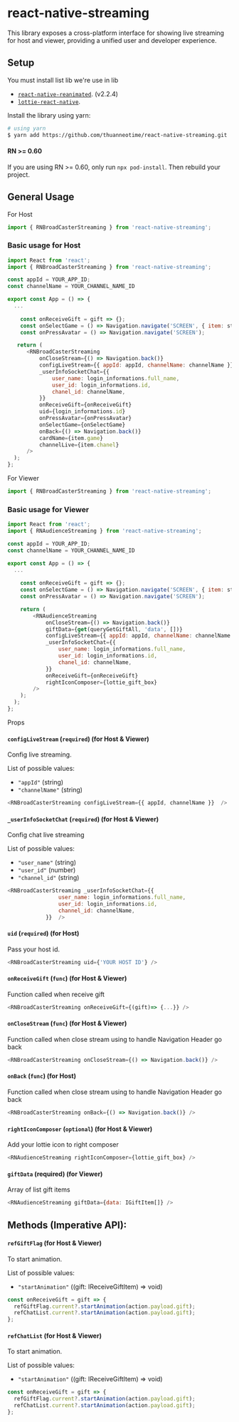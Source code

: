 # react-native-streaming


This library exposes a cross-platform interface for showing live streaming for host and viewer, providing a unified user and developer experience.

## Setup


You must install list lib we're use in lib
 - [`react-native-reanimated`](https://github.com/kmagiera/react-native-reanimated). (v2.2.4)
 - [`lottie-react-native`](https://github.com/lottie-react-native/lottie-react-native).

Install the library using yarn:

```bash
# using yarn
$ yarn add https://github.com/thuanneotime/react-native-streaming.git
```


#### RN >= 0.60

If you are using RN >= 0.60, only run `npx pod-install`. Then rebuild your project.

## General Usage

For Host 

```js
import { RNBroadCasterStreaming } from 'react-native-streaming';
```

### Basic usage for Host

```js
import React from 'react';
import { RNBroadCasterStreaming } from 'react-native-streaming';

const appId = YOUR_APP_ID;
const channelName = YOUR_CHANNEL_NAME_ID

export const App = () => {
  ...
  
    const onReceiveGift = gift => {};
    const onSelectGame = () => Navigation.navigate('SCREEN', { item: state });
    const onPressAvatar = () => Navigation.navigate('SCREEN');

   return (
      <RNBroadCasterStreaming
          onCloseStream={() => Navigation.back()}
          configLiveStream={{ appId: appId, channelName: channelName }}
          _userInfoSocketChat={{
              user_name: login_informations.full_name,
              user_id: login_informations.id,
              chanel_id: channelName,
          }}
          onReceiveGift={onReceiveGift}
          uid={login_informations.id}
          onPressAvatar={onPressAvatar}
          onSelectGame={onSelectGame}
          onBack={() => Navigation.back()}
          cardName={item.game}
          channelLive={item.chanel}
      />
  );
};
```

For Viewer 

```js
import { RNBroadCasterStreaming } from 'react-native-streaming';
```

### Basic usage for Viewer

```js
import React from 'react';
import { RNAudienceStreaming } from 'react-native-streaming';

const appId = YOUR_APP_ID;
const channelName = YOUR_CHANNEL_NAME_ID

export const App = () => {
  ...
  
    const onReceiveGift = gift => {};
    const onSelectGame = () => Navigation.navigate('SCREEN', { item: state });
    const onPressAvatar = () => Navigation.navigate('SCREEN');

    return (
        <RNAudienceStreaming
            onCloseStream={() => Navigation.back()}
            giftData={get(queryGetGiftAll, 'data', [])}
            configLiveStream={{ appId: appId, channelName: channelName }}
            _userInfoSocketChat={{
                user_name: login_informations.full_name,
                user_id: login_informations.id,
                chanel_id: channelName,
            }}
            onReceiveGift={onReceiveGift}
            rightIconComposer={lottie_gift_box}
        />
    );
  );
};
```

Props

#### `configLiveStream` (`required`) (for Host & Viewer)

Config live streaming.

List of possible values:

- `"appId"` (string)
- `"channelName"` (string)

```js
<RNBroadCasterStreaming configLiveStream={{ appId, channelName }}  />
```

#### `_userInfoSocketChat` (`required`) (for Host & Viewer)

Config chat live streaming

List of possible values:

- `"user_name"` (string)
- `"user_id"` (number)
- `"channel_id"` (string)

```js
<RNBroadCasterStreaming _userInfoSocketChat={{
                user_name: login_informations.full_name,
                user_id: login_informations.id,
                channel_id: channelName,
            }}  />
```


#### `uid` (`required`) (for Host)

Pass your host id.

```js
<RNBroadCasterStreaming uid={'YOUR HOST ID'} />
```


#### `onReceiveGift` (`func`) (for Host & Viewer)

Function called when receive gift

```js
<RNBroadCasterStreaming onReceiveGift={(gift)=> {...}} />
```

#### `onCloseStream` (`func`) (for Host & Viewer)

Function called when close stream using to handle Navigation Header go back

```js
<RNBroadCasterStreaming onCloseStream={() => Navigation.back()} />
```

#### `onBack` (`func`) (for Host)

Function called when close stream using to handle Navigation Header go back

```js
<RNBroadCasterStreaming onBack={() => Navigation.back()} />
```


#### `rightIconComposer` (`optional`) (for Host & Viewer)

Add your lottie icon to right composer

```js
<RNAudienceStreaming rightIconComposer={lottie_gift_box} />
```


#### `giftData` (required) (for Viewer)

Array of list gift items

```js
<RNAudienceStreaming giftData={data: IGiftItem[]} />
```

## Methods (Imperative API):

#### `refGiftFlag` (for Host & Viewer)

To start animation.

List of possible values:

- `"startAnimation"` ((gift: IReceiveGiftItem) => void)

```js
const onReceiveGift = gift => {
  refGiftFlag.current?.startAnimation(action.payload.gift);
  refChatList.current?.startAnimation(action.payload.gift);
};
```

#### `refChatList` (for Host & Viewer)

To start animation.

List of possible values:

- `"startAnimation"` ((gift: IReceiveGiftItem) => void)

```js
const onReceiveGift = gift => {
  refGiftFlag.current?.startAnimation(action.payload.gift);
  refChatList.current?.startAnimation(action.payload.gift);
};
```
         

